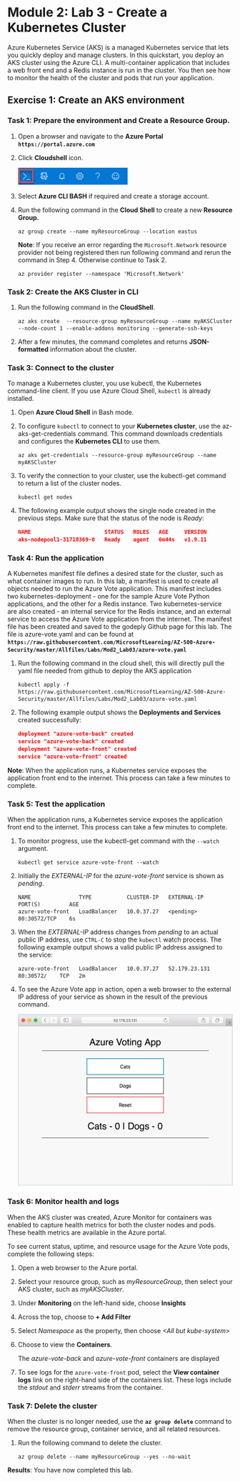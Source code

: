 # Module 2: Lab 3 - Create a Kubernetes Cluster


Azure Kubernetes Service (AKS) is a managed Kubernetes service that lets you quickly deploy and manage clusters. In this quickstart, you deploy an AKS cluster using the Azure CLI. A multi-container application that includes a web front end and a Redis instance is run in the cluster. You then see how to monitor the health of the cluster and pods that run your application.

## Exercise 1: Create an AKS environment

### Task 1: Prepare the environment and Create a Resource Group.

1.  Open a browser and navigate to the **Azure Portal** **`https://portal.azure.com`**

1.  Click **Cloudshell** icon.

     ![Screenshot](../Media/Module-2/4efbdec1-f1c9-4c37-8ca5-193f245a274d.png)

1.  Select **Azure CLI BASH** if required and create a storage account.

1.  Run the following command in the **Cloud Shell** to create a new **Resource Group.**

     ```cli
    az group create --name myResourceGroup --location eastus
     ```

     **Note**: If you receive an error regarding the ```Microsoft.Network``` resource provider not being registered then run following command and rerun the command in Step 4. Otherwise continue to Task 2.
     
     ```cli
     az provider register --namespace 'Microsoft.Network'
     ```

### Task 2: Create the AKS Cluster in CLI

1.  Run the following command in the **CloudShell**.

     ```cli
    az aks create  --resource-group myResourceGroup --name myAKSCluster --node-count 1 --enable-addons monitoring --generate-ssh-keys
     ```
 
2.  After a few minutes, the command completes and returns **JSON-formatted** information about the cluster.

### Task 3: Connect to the cluster


To manage a Kubernetes cluster, you use kubectl, the Kubernetes command-line client. If you use Azure Cloud Shell, `kubectl` is already installed.


1.  Open **Azure Cloud Shell** in Bash mode.


1.  To configure `kubectl` to connect to your **Kubernetes cluster**, use the az-aks-get-credentials command. This command downloads credentials and configures the **Kubernetes CLI** to use them.


     ```azurecli-interactive
    az aks get-credentials --resource-group myResourceGroup --name myAKSCluster
     ```

1.  To verify the connection to your cluster, use the kubectl-get command to return a list of the cluster nodes.


    ```azurecli-interactive
    kubectl get nodes
    ```

1.  The following example output shows the single node created in the previous steps. Make sure that the status of the node is *Ready*:

    ```json
    NAME                       STATUS   ROLES   AGE     VERSION
    aks-nodepool1-31718369-0   Ready    agent   6m44s   v1.9.11
    ```

### Task 4: Run the application


A Kubernetes manifest file defines a desired state for the cluster, such as what container images to run. In this lab, a manifest is used to create all objects needed to run the Azure Vote application. This manifest includes two kubernetes-deployment - one for the sample Azure Vote Python applications, and the other for a Redis instance. Two kubernetes-service are also created - an internal service for the Redis instance, and an external service to access the Azure Vote application from the internet. The manifest file has been created and saved to the godeply Github page for this lab. The file is azure-vote.yaml and can be found at **`https://raw.githubusercontent.com/MicrosoftLearning/AZ-500-Azure-Security/master/Allfiles/Labs/Mod2_Lab03/azure-vote.yaml`**



1.  Run the following command in the cloud shell, this will directly pull the yaml file needed from github to deploy the AKS application

     ```cli
    kubectl apply -f https://raw.githubusercontent.com/MicrosoftLearning/AZ-500-Azure-Security/master/Allfiles/Labs/Mod2_Lab03/azure-vote.yaml
     ```

2.  The following example output shows the **Deployments and Services** created successfully:

     ```json
    deployment "azure-vote-back" created
    service "azure-vote-back" created
    deployment "azure-vote-front" created
    service "azure-vote-front" created
     ```

**Note**: When the application runs, a Kubernetes service exposes the application front end to the internet. This process can take a few minutes to complete.


### Task 5: Test the application


When the application runs, a Kubernetes service exposes the application front end to the internet. This process can take a few minutes to complete.


1.  To monitor progress, use the kubectl-get command with the `--watch` argument.

     ```azurecli-interactive
    kubectl get service azure-vote-front --watch
     ```

1.  Initially the *EXTERNAL-IP* for the *azure-vote-front* service is shown as *pending*.

     ```
    NAME               TYPE           CLUSTER-IP   EXTERNAL-IP   PORT(S)         AGE
    azure-vote-front   LoadBalancer   10.0.37.27   <pending>     80:30572/TCP    6s
     ```


1.  When the *EXTERNAL-IP* address changes from *pending* to an actual public IP address, use `CTRL-C` to stop the `kubectl` watch process. The following example output shows a valid public IP address assigned to the service:

     ```
    azure-vote-front   LoadBalancer   10.0.37.27   52.179.23.131   80:30572/    TCP   2m
     ```

2.  To see the Azure Vote app in action, open a web browser to the external IP address of your service as shown in the result of the previous command.

     ![Screenshot](../Media/Module-2/88d51dc5-a992-436f-a65e-83a766c142a9.png)


### Task 6: Monitor health and logs


When the AKS cluster was created, Azure Monitor for containers was enabled to capture health metrics for both the cluster nodes and pods. These health metrics are available in the Azure portal.


To see current status, uptime, and resource usage for the Azure Vote pods, complete the following steps:

1.  Open a web browser to the Azure portal.

1.  Select your resource group, such as *myResourceGroup*, then select your AKS cluster, such as *myAKSCluster*.
1.  Under **Monitoring** on the left-hand side, choose **Insights**
1.  Across the top, choose to **+ Add Filter**
1.  Select *Namespace* as the property, then choose *\<All but kube-system\>*
1.  Choose to view the **Containers**.

    The *azure-vote-back* and *azure-vote-front* containers are displayed


1.  To see logs for the `azure-vote-front` pod, select the **View container logs** link on the right-hand side of the containers list. These logs include the *stdout* and *stderr* streams from the container.


### Task 7: Delete the cluster


When the cluster is no longer needed, use the **`az group delete`** command to remove the resource group, container service, and all related resources.


1.  Run the following command to delete the cluster.

     ```cli
    az group delete --name myResourceGroup --yes --no-wait
     ```


**Results**: You have now completed this lab.
